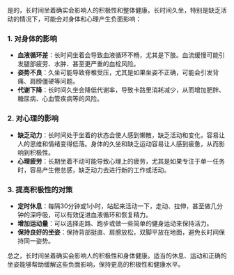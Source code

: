  
是的，长时间坐着确实会影响人的积极性和整体健康。长时间久坐，特别是缺乏活动的情况下，可能会对身体和心理产生负面影响：

### 1. **对身体的影响**
- **血液循环差**：长时间坐着会导致血液循环不畅，尤其是下肢。血流缓慢可能引发腿部疲劳、水肿、甚至更严重的血栓风险。
- **姿势不良**：久坐可能导致脊椎受压，尤其是如果坐姿不正确，可能会引发背痛、肩膀僵硬等问题。
- **代谢下降**：长时间久坐会降低代谢率，导致卡路里消耗减少，从而增加肥胖、糖尿病、心血管疾病等的风险。

### 2. **对心理的影响**
- **缺乏动力**：长时间处于坐着的状态会使人感到懒散，缺乏活动和变化，容易让人的思维和情绪变得低落。身体的久坐和缺乏运动容易让人感到疲惫，从而影响到积极性。
- **心理疲劳**：长期坐着不动可能导致心理上的疲劳，尤其是如果专注于单一任务时，容易产生倦怠感，缺乏动力去进行新的工作或活动。

### 3. **提高积极性的对策**
- **定时休息**：每隔30分钟或1小时，站起来活动一下，走动、拉伸，甚至做几分钟的深呼吸，可以有效促进血液循环和恢复精力。
- **增加运动量**：可以选择走路、跑步或做一些简单的健身运动来保持活力。
- **保持良好的坐姿**：保持背部挺直、肩膀放松，双脚平放在地面，避免长时间保持同一姿势。

总之，长时间坐着确实会影响人的积极性和身体健康。适当的休息、运动和正确的坐姿能够帮助缓解这些负面影响，保持更高的积极性和健康水平。